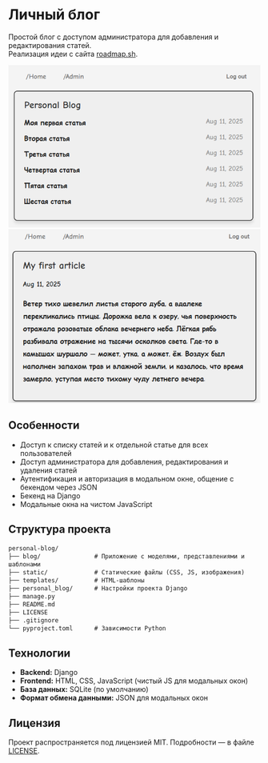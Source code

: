 # Личный блог

Простой блог с доступом администратора для добавления и редактирования статей.  
Реализация идеи с сайта [roadmap.sh](https://roadmap.sh/projects/personal-blog).

![home page](static/images/home-page.png)  
![article](static/images/article-page.png)

## Особенности

- Доступ к списку статей и к отдельной статье для всех пользователей
- Доступ администратора для добавления, редактирования и удаления статей
- Аутентификация и авторизация в модальном окне, общение с бекендом через JSON
- Бекенд на Django
- Модальные окна на чистом JavaScript

## Структура проекта

```
personal-blog/
├── blog/               # Приложение с моделями, представлениями и шаблонами
├── static/             # Статические файлы (CSS, JS, изображения)
├── templates/          # HTML-шаблоны
├── personal_blog/      # Настройки проекта Django
├── manage.py
├── README.md
├── LICENSE
├── .gitignore
└── pyproject.toml      # Зависимости Python
```

## Технологии

- **Backend:** Django
- **Frontend:** HTML, CSS, JavaScript (чистый JS для модальных окон)
- **База данных:** SQLite (по умолчанию)
- **Формат обмена данными:** JSON для модальных окон

## Лицензия

Проект распространяется под лицензией MIT. Подробности — в файле [LICENSE](LICENSE).
